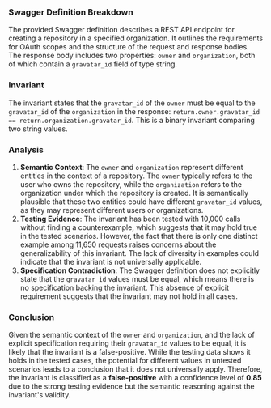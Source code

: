 ### Swagger Definition Breakdown
The provided Swagger definition describes a REST API endpoint for creating a repository in a specified organization. It outlines the requirements for OAuth scopes and the structure of the request and response bodies. The response body includes two properties: `owner` and `organization`, both of which contain a `gravatar_id` field of type string.

### Invariant
The invariant states that the `gravatar_id` of the `owner` must be equal to the `gravatar_id` of the `organization` in the response: `return.owner.gravatar_id == return.organization.gravatar_id`. This is a binary invariant comparing two string values.

### Analysis
1. **Semantic Context**: The `owner` and `organization` represent different entities in the context of a repository. The `owner` typically refers to the user who owns the repository, while the `organization` refers to the organization under which the repository is created. It is semantically plausible that these two entities could have different `gravatar_id` values, as they may represent different users or organizations.
2. **Testing Evidence**: The invariant has been tested with 10,000 calls without finding a counterexample, which suggests that it may hold true in the tested scenarios. However, the fact that there is only one distinct example among 11,650 requests raises concerns about the generalizability of this invariant. The lack of diversity in examples could indicate that the invariant is not universally applicable.
3. **Specification Contradiction**: The Swagger definition does not explicitly state that the `gravatar_id` values must be equal, which means there is no specification backing the invariant. This absence of explicit requirement suggests that the invariant may not hold in all cases.

### Conclusion
Given the semantic context of the `owner` and `organization`, and the lack of explicit specification requiring their `gravatar_id` values to be equal, it is likely that the invariant is a false-positive. While the testing data shows it holds in the tested cases, the potential for different values in untested scenarios leads to a conclusion that it does not universally apply. Therefore, the invariant is classified as a **false-positive** with a confidence level of **0.85** due to the strong testing evidence but the semantic reasoning against the invariant's validity.
